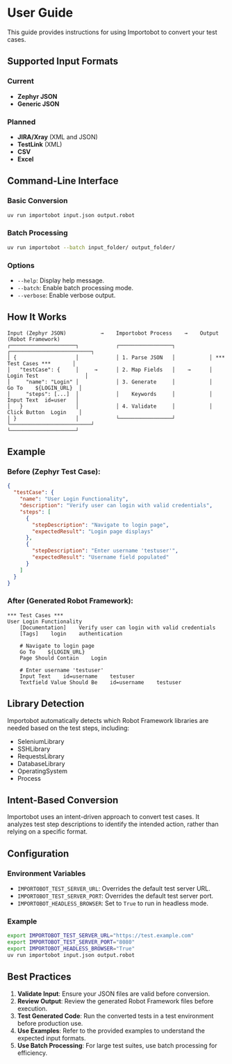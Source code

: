 # User Guide

This guide provides instructions for using Importobot to convert your test cases.

## Supported Input Formats

### Current
- **Zephyr JSON**
- **Generic JSON**

### Planned
- **JIRA/Xray** (XML and JSON)
- **TestLink** (XML)
- **CSV**
- **Excel**

## Command-Line Interface

### Basic Conversion
```bash
uv run importobot input.json output.robot
```

### Batch Processing
```bash
uv run importobot --batch input_folder/ output_folder/
```

### Options
- `--help`: Display help message.
- `--batch`: Enable batch processing mode.
- `--verbose`: Enable verbose output.

## How It Works

```
Input (Zephyr JSON)           →    Importobot Process    →    Output (Robot Framework)
┌─────────────────────┐            ┌─────────────────┐           ┌──────────────────────────┐
│ {                   │            │ 1. Parse JSON   │           │ *** Test Cases ***       │
│   "testCase": {     │     →      │ 2. Map Fields   │    →      │ Login Test               │
│     "name": "Login" │            │ 3. Generate     │           │   Go To    ${LOGIN_URL}  │
│     "steps": [...]  │            │    Keywords     │           │   Input Text  id=user   │
│   }                 │            │ 4. Validate     │           │   Click Button  Login    │
│ }                   │            └─────────────────┘           └──────────────────────────┘
└─────────────────────┘
```

## Example

### Before (Zephyr Test Case):
```json
{
  "testCase": {
    "name": "User Login Functionality",
    "description": "Verify user can login with valid credentials",
    "steps": [
      {
        "stepDescription": "Navigate to login page",
        "expectedResult": "Login page displays"
      },
      {
        "stepDescription": "Enter username 'testuser'",
        "expectedResult": "Username field populated"
      }
    ]
  }
}
```

### After (Generated Robot Framework):
```robot
*** Test Cases ***
User Login Functionality
    [Documentation]    Verify user can login with valid credentials
    [Tags]    login    authentication

    # Navigate to login page
    Go To    ${LOGIN_URL}
    Page Should Contain    Login

    # Enter username 'testuser'
    Input Text    id=username    testuser
    Textfield Value Should Be    id=username    testuser
```

## Library Detection

Importobot automatically detects which Robot Framework libraries are needed based on the test steps, including:

- SeleniumLibrary
- SSHLibrary
- RequestsLibrary
- DatabaseLibrary
- OperatingSystem
- Process

## Intent-Based Conversion

Importobot uses an intent-driven approach to convert test cases. It analyzes test step descriptions to identify the intended action, rather than relying on a specific format.

## Configuration

### Environment Variables

- `IMPORTOBOT_TEST_SERVER_URL`: Overrides the default test server URL.
- `IMPORTOBOT_TEST_SERVER_PORT`: Overrides the default test server port.
- `IMPORTOBOT_HEADLESS_BROWSER`: Set to `True` to run in headless mode.

### Example
```bash
export IMPORTOBOT_TEST_SERVER_URL="https://test.example.com"
export IMPORTOBOT_TEST_SERVER_PORT="8080"
export IMPORTOBOT_HEADLESS_BROWSER="True"
uv run importobot input.json output.robot
```

## Best Practices

1. **Validate Input**: Ensure your JSON files are valid before conversion.
2. **Review Output**: Review the generated Robot Framework files before execution.
3. **Test Generated Code**: Run the converted tests in a test environment before production use.
4. **Use Examples**: Refer to the provided examples to understand the expected input formats.
5. **Use Batch Processing**: For large test suites, use batch processing for efficiency.
